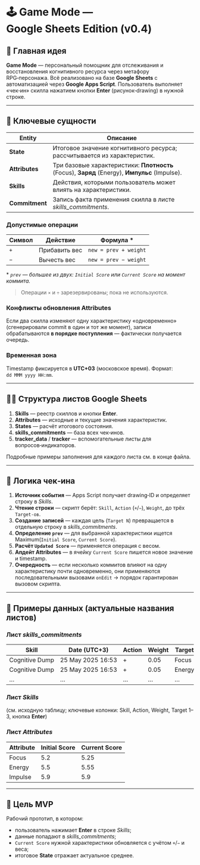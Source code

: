 # 🕹️ Game Mode — Google Sheets Edition (v0.4)

## 🔖 Главная идея

**Game Mode** — персональный помощник для отслеживания и восстановления когнитивного ресурса через метафору RPG‑персонажа. Всё реализовано на базе **Google Sheets** c автоматизацией через **Google Apps Script**. Пользователь выполняет «чек‑ин» скилла нажатием кнопки **Enter** (рисунок‑drawing) в нужной строке.

---

## 📌 Ключевые сущности

| Entity         | Описание                                                                                      |
| -------------- | --------------------------------------------------------------------------------------------- |
| **State**      | Итоговое значение когнитивного ресурса; рассчитывается из характеристик.                      |
| **Attributes** | Три базовые характеристики: **Плотность** (Focus), **Заряд** (Energy), **Импульс** (Impulse). |
| **Skills**     | Действия, которыми пользователь может влиять на характеристики.                               |
| **Commitment** | Запись факта применения скилла в листе *skills\_commitments*.                                 |

### Допустимые операции

| Символ | Действие      | Формула \*            |
| ------ | ------------- | --------------------- |
| `+`    | Прибавить вес | `new = prev + weight` |
| `−`    | Вычесть вес   | `new = prev − weight` |

\* *`prev` — большее из двух: `Initial Score` или `Current Score` на момент коммита.*

> Операции `×` и `÷` зарезервированы; пока не используются.

### Конфликты обновления Attributes

Если два скилла изменяют одну характеристику «одновременно» (сгенерировали commit в один и тот же момент), записи обрабатываются **в порядке поступления** — фактически получается очередь.

### Временная зона

Timestamp фиксируется в **UTC+03** (московское время). Формат: `dd MMM yyyy HH:mm`.

---

## 🧑‍💻 Структура листов Google Sheets

1. **Skills** — реестр скиллов и кнопки **Enter**.
2. **Attributes** — исходные и текущие значения характеристик.
3. **States** — расчёт итогового состояния.
4. **skills\_commitments** — база всех чек‑инов.
5. **tracker\_data** / **tracker** — вспомогательные листы для вопросов‑индикаторов.

Подробные примеры заполнения для каждого листа см. в конце файла.

---

## 🔄 Логика чек‑ина

1. **Источник события** — Apps Script получает drawing‑ID и определяет строку в *Skills*.
2. **Чтение строки** — скрипт берёт: `Skill`, `Action` (`+`/`−`), `Weight`, до трёх `Target‑ов`.
3. **Создание записей** — каждая цель (`Target N`) превращается в отдельную строку в *skills\_commitments*.
4. **Определение `prev`** — для выбранной характеристики ищется Maximum(`Initial Score`, `Current Score`).
5. **Расчёт `Updated Score`** — применяется операция с весом.
6. **Апдейт Attributes** — в ячейку `Current Score` пишется новое значение и timestamp.
7. **Очередность** — если несколько коммитов влияют на одну характеристику почти одновременно, они применяются последовательными вызовами `onEdit` → порядок гарантирован вызовом скрипта.

---

## 📑 Примеры данных (актуальные названия листов)

### Лист *skills\_commitments*

| Skill          | Date (UTC+3)      | Action | Weight | Target | Initial Score | Updated Score |
| -------------- | ----------------- | ------ | ------ | ------ | ------------- | ------------- |
| Cognitive Dump | 25 May 2025 16:53 | +      | 0.05   | Focus  | 5.2           | 5.25          |
| Cognitive Dump | 25 May 2025 16:53 | +      | 0.05   | Energy | 5.5           | 5.55          |
| …              | …                 | …      | …      | …      | …             | …             |

### Лист *Skills*

(см. исходную таблицу; ключевые колонки: Skill, Action, Weight, Target 1–3, кнопка **Enter**)

### Лист *Attributes*

| Attribute | Initial Score | Current Score |
| --------- | ------------- | ------------- |
| Focus     | 5.2           | 5.25          |
| Energy    | 5.5           | 5.55          |
| Impulse   | 5.9           | 5.9           |

---

## 🎯 Цель MVP

Рабочий прототип, в котором:

* пользователь нажимает **Enter** в строке *Skills*;
* данные попадают в *skills\_commitments*;
* `Current Score` нужной характеристики обновляется с учётом `+`/`−` и веса;
* итоговое **State** отражает актуальное среднее.
